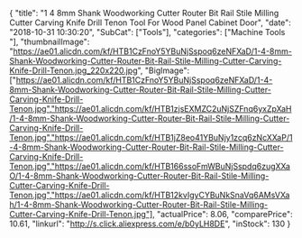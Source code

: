 {
	"title": "1 4 8mm Shank Woodworking Cutter Router Bit Rail Stile Milling Cutter Carving Knife Drill Tenon Tool For Wood Panel Cabinet Door",
	"date": "2018-10-31 10:30:20",
	"SubCat": ["Tools"],
	"categories": ["Machine Tools "],
	"thumbnailImage": "https://ae01.alicdn.com/kf/HTB1CzFnoY5YBuNjSspoq6zeNFXaD/1-4-8mm-Shank-Woodworking-Cutter-Router-Bit-Rail-Stile-Milling-Cutter-Carving-Knife-Drill-Tenon.jpg_220x220.jpg",
	"BigImage": ["https://ae01.alicdn.com/kf/HTB1CzFnoY5YBuNjSspoq6zeNFXaD/1-4-8mm-Shank-Woodworking-Cutter-Router-Bit-Rail-Stile-Milling-Cutter-Carving-Knife-Drill-Tenon.jpg","https://ae01.alicdn.com/kf/HTB1zjsEXMZC2uNjSZFnq6yxZpXaH/1-4-8mm-Shank-Woodworking-Cutter-Router-Bit-Rail-Stile-Milling-Cutter-Carving-Knife-Drill-Tenon.jpg","https://ae01.alicdn.com/kf/HTB1jZ8eo41YBuNjy1zcq6zNcXXaP/1-4-8mm-Shank-Woodworking-Cutter-Router-Bit-Rail-Stile-Milling-Cutter-Carving-Knife-Drill-Tenon.jpg","https://ae01.alicdn.com/kf/HTB166ssoFmWBuNjSspdq6zugXXaO/1-4-8mm-Shank-Woodworking-Cutter-Router-Bit-Rail-Stile-Milling-Cutter-Carving-Knife-Drill-Tenon.jpg","https://ae01.alicdn.com/kf/HTB12kvIgyCYBuNkSnaVq6AMsVXah/1-4-8mm-Shank-Woodworking-Cutter-Router-Bit-Rail-Stile-Milling-Cutter-Carving-Knife-Drill-Tenon.jpg"],
	"actualPrice": 8.06,
	"comparePrice": 10.61,
	"linkurl": "http://s.click.aliexpress.com/e/b0yLH8DE",
	"inStock": 130
}

